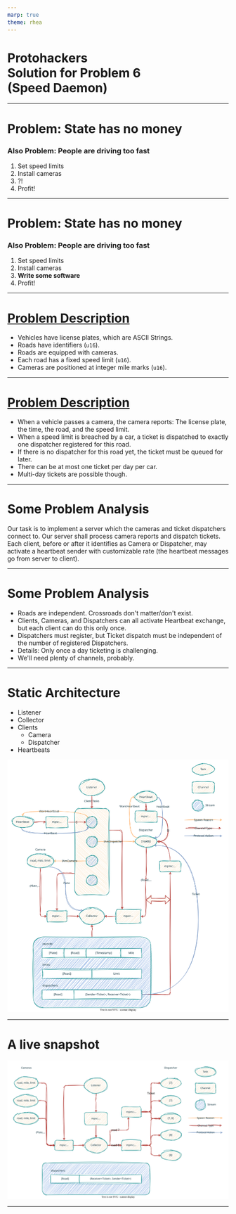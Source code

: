 ```yaml
---
marp: true
theme: rhea
---
```


<!--
paginate: true
 -->

<!-- 
_footer: ''
_paginate: false
 -->

<!-- _class: lead -->

# Protohackers<br>Solution for Problem 6<br>(Speed Daemon)

---

<!-- header: ' ' -->

# Problem: State has no money

### Also Problem: People are driving too fast

1. Set speed limits
2. Install cameras
4. ?!
5. Profit!

---

# Problem: State has no money

### Also Problem: People are driving too fast

1. Set speed limits
2. Install cameras
4. __Write some software__
5. Profit!

---

# [Problem Description](https://protohackers.com/problem/6)

* Vehicles have license plates, which are ASCII Strings.
* Roads have identifiers (`u16`).
* Roads are equipped with cameras.
* Each road has a fixed speed limit (`u16`).
* Cameras are positioned at integer mile marks (`u16`).

---

# [Problem Description](https://protohackers.com/problem/6)

* When a vehicle passes a camera, the camera reports:
  The license plate, the time, the road, and the speed limit.
* When a speed limit is breached by a car, a ticket is dispatched to exactly one dispatcher registered for this road.
* If there is no dispatcher for this road yet, the ticket must be queued for later.
* There can be at most one ticket per day per car.
* Multi-day tickets are possible though.

---

# Some Problem Analysis

Our task is to implement a server which the cameras and ticket dispatchers connect to.
Our server shall process camera reports and dispatch tickets.
Each client, before or after it identifies as Camera or Dispatcher, may activate a heartbeat sender with customizable rate (the heartbeat messages go from server to client).

---

# Some Problem Analysis

* Roads are independent. Crossroads don't matter/don't exist.
* Clients, Cameras, and Dispatchers can all activate Heartbeat exchange, but each client can do this only once.
* Dispatchers must register, but Ticket dispatch must be independent of the number of registered Dispatchers.
* Details: Only once a day ticketing is challenging.
* We'll need plenty of channels, probably.

---

# Static Architecture

* Listener
* Collector
* Clients
  - Camera
  - Dispatcher
* Heartbeats

![bg right height:90%](images/speedd.drawio.svg)

<!-- _footer: "[speedd.drawio.png](https://github.com/barafael/protohackers/blob/main/speedd/speedd.drawio.png)" -->

---

# A live snapshot

![center height:500px](images/live-topology.drawio.svg)

<!-- _footer: "[live-topology.drawio.png](https://github.com/barafael/protohackers/blob/main/speedd/live-topology.drawio.png)" -->

---
